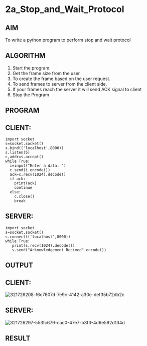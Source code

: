 # 2a_Stop_and_Wait_Protocol
## AIM 
To write a python program to perform stop and wait protocol
## ALGORITHM
1. Start the program.
2. Get the frame size from the user
3. To create the frame based on the user request.
4. To send frames to server from the client side.
5. If your frames reach the server it will send ACK signal to client
6. Stop the Program
## PROGRAM
## CLIENT:
```
import socket
s=socket.socket()
s.bind(('localhost',8000))
s.listen(5)
c,addr=s.accept()
while True:
  i=input("Enter a data: ")
  c.send(i.encode())
  ack=c.recv(1024).decode()
  if ack:
    print(ack)
    continue
  else:
    c.close()
    break
```
## SERVER:
```
import socket
s=socket.socket()
s.connect(('localhost',8000))
while True:
   print(s.recv(1024).decode())
   s.send("Acknowledgement Recived".encode())
```
## OUTPUT
## CLIENT:
![321726208-f6c7607d-7e9c-4142-a30e-def35b72db2c](https://github.com/HemapriyaOfficial/2a_Stop_and_Wait_Protocol/assets/147114275/f7348006-b6f5-469a-be73-e9c1662fb05e)

## SERVER:
![321726297-553fc679-cac0-47e7-b3f3-4d6e592d134d](https://github.com/HemapriyaOfficial/2a_Stop_and_Wait_Protocol/assets/147114275/0d306ad1-58a1-487b-a4d6-6f186f94e89a)

## RESULT

